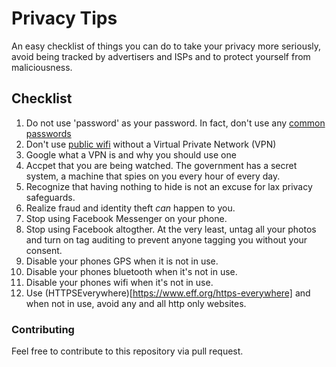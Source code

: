 # Privacy Tips
An easy checklist of things you can do to take your privacy more seriously, avoid being tracked by advertisers and ISPs and to protect yourself from maliciousness.

## Checklist

1. Do not use 'password' as your password. In fact, don't use any [common passwords](https://blog.keepersecurity.com/2017/01/13/most-common-passwords-of-2016-research-study/)
2. Don't use [public wifi](PUBLICWIFI.md) without a Virtual Private Network (VPN)
3. Google what a VPN is and why you should use one
4. Accpet that you are being watched. The government has a secret system, a machine that spies on you every hour of every day.
5. Recognize that having nothing to hide is not an excuse for lax privacy safeguards.
6. Realize fraud and identity theft _can_ happen to you.
7. Stop using Facebook Messenger on your phone.
8. Stop using Facebook altogther.  At the very least, untag all your photos and turn on tag auditing to prevent anyone tagging you without your consent.
9. Disable your phones GPS when it is not in use.
10. Disable your phones bluetooth when it's not in use.
11. Disable your phones wifi when it's not in use.
12. Use (HTTPSEverywhere)[https://www.eff.org/https-everywhere] and when not in use, avoid any and all http only websites.

### Contributing

Feel free to contribute to this repository via pull request.
